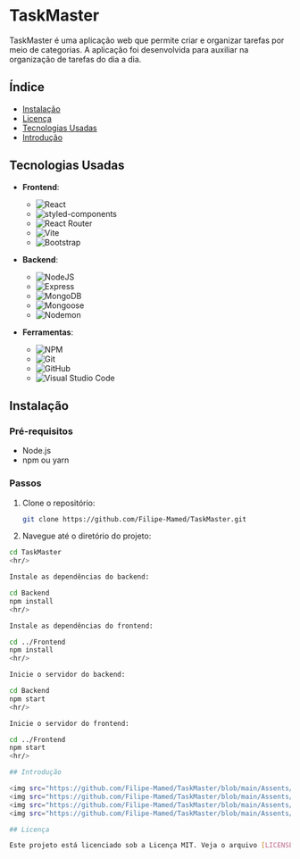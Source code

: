 # TaskMaster

TaskMaster é uma aplicação web que permite criar e organizar tarefas por meio de categorias. A aplicação foi desenvolvida para auxiliar na organização de tarefas do dia a dia.

## Índice

- [Instalação](#instalação)
- [Licença](#licença)
- [Tecnologias Usadas](#tecnologias-usadas)
- [Introdução](#introdução)

## Tecnologias Usadas

- **Frontend**:
  - ![React](https://img.shields.io/badge/react-%2320232a.svg?style=for-the-badge&logo=react&logoColor=%2361DAFB)
  - ![styled-components](https://img.shields.io/badge/styledcomponents-DB7093.svg?style=for-the-badge&logo=styled-components&logoColor=white)
  - ![React Router](https://img.shields.io/badge/React%20Router-CA4245.svg?style=for-the-badge&logo=React-Router&logoColor=white)
  - ![Vite](https://img.shields.io/badge/vite-%23646CFF.svg?style=for-the-badge&logo=vite&logoColor=white)
  - ![Bootstrap](https://img.shields.io/badge/bootstrap-%238511FA.svg?style=for-the-badge&logo=bootstrap&logoColor=white)

- **Backend**:
  - ![NodeJS](https://img.shields.io/badge/node.js-6DA55F?style=for-the-badge&logo=node.js&logoColor=white)
  - ![Express](https://img.shields.io/badge/Express-000000.svg?style=for-the-badge&logo=Express&logoColor=white)
  - ![MongoDB](https://img.shields.io/badge/MongoDB-%234ea94b.svg?style=for-the-badge&logo=mongodb&logoColor=white)
  - ![Mongoose](https://img.shields.io/badge/Mongoose-880000.svg?style=for-the-badge&logo=Mongoose&logoColor=white)
  - ![Nodemon](https://img.shields.io/badge/NODEMON-%23323330.svg?style=for-the-badge&logo=nodemon&logoColor=%BBDEAD)

- **Ferramentas**:
  - ![NPM](https://img.shields.io/badge/NPM-%23CB3837.svg?style=for-the-badge&logo=npm&logoColor=white)
  - ![Git](https://img.shields.io/badge/git-%23F05033.svg?style=for-the-badge&logo=git&logoColor=white)
  - ![GitHub](https://img.shields.io/badge/github-%23121011.svg?style=for-the-badge&logo=github&logoColor=white)
  - ![Visual Studio Code](https://img.shields.io/badge/Visual%20Studio%20Code-0078d7.svg?style=for-the-badge&logo=visual-studio-code&logoColor=white)

## Instalação

### Pré-requisitos

- Node.js
- npm ou yarn

### Passos

1. Clone o repositório:
   ```bash
   git clone https://github.com/Filipe-Mamed/TaskMaster.git
2. Navegue até o diretório do projeto: 
  ```bash
cd TaskMaster
<hr/>

Instale as dependências do backend:

cd Backend
npm install
<hr/>

Instale as dependências do frontend:

cd ../Frontend
npm install
<hr/>

Inicie o servidor do backend:

cd Backend
npm start
<hr/>

Inicie o servidor do frontend:

cd ../Frontend
npm start
<hr/>

## Introdução

<img src="https://github.com/Filipe-Mamed/TaskMaster/blob/main/Assents/Inicial.png?raw=true" alt="Página Inicial"/>
<img src="https://github.com/Filipe-Mamed/TaskMaster/blob/main/Assents/Tarefas.png?raw=true" alt="Tarefas"/>
<img src="https://github.com/Filipe-Mamed/TaskMaster/blob/main/Assents/Detalhes.png?raw=true" alt="Detalhes"/>
<img src="https://github.com/Filipe-Mamed/TaskMaster/blob/main/Assents/Dashboard.png?raw=true" alt="Dashboard"/>

## Licença

Este projeto está licenciado sob a Licença MIT. Veja o arquivo [LICENSE](LICENSE) para mais detalhes.



